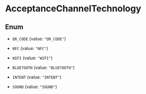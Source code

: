 

# AcceptanceChannelTechnology

## Enum


* `QR_CODE` (value: `"QR_CODE"`)

* `NFC` (value: `"NFC"`)

* `WIFI` (value: `"WIFI"`)

* `BLUETOOTH` (value: `"BLUETOOTH"`)

* `INTENT` (value: `"INTENT"`)

* `SOUND` (value: `"SOUND"`)



